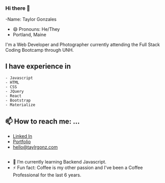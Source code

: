 ### Hi there 👋
-Name: Taylor Gonzales
- 😄 Pronouns: He/They
- Portland, Maine

I'm a Web Developer and Photographer currently attending the Full Stack Coding Bootcamp through UNH. 

## I have experience in
```
- Javascript
- HTML
- CSS
- JQuery
- React
- Bootstrap
- Materialize
```

## 📫 How to reach me: ...
- [Linked In](https://www.linkedin.com/in/taylorgonz/)
- [Portfolio](https://taylorgonz.com/)
- hello@taylrgonz.com

##

- 🌱 I’m currently learning Backend Javascript.
- ⚡ Fun fact: Coffee is my other passion and I've been a Coffee Professional for the last 6 years.
